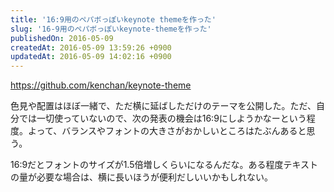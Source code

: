 ```yaml
---
title: '16:9用のペパボっぽいkeynote themeを作った'
slug: '16-9用のペパボっぽいkeynote-themeを作った'
publishedOn: 2016-05-09
createdAt: 2016-05-09 13:59:26 +0900
updatedAt: 2016-05-09 14:02:16 +0900
---
```

https://github.com/kenchan/keynote-theme

色見や配置はほぼ一緒で、ただ横に延ばしただけのテーマを公開した。ただ、自分では一切使っていないので、次の発表の機会は16:9にしようかなーという程度。よって、バランスやフォントの大きさがおかしいところはたぶんあると思う。

16:9だとフォントのサイズが1.5倍増しくらいになるんだな。ある程度テキストの量が必要な場合は、横に長いほうが便利だしいいかもしれない。
